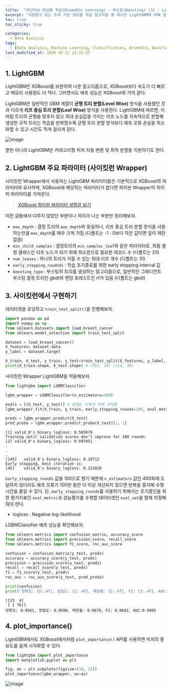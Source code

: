 ```yaml
---
title:  "머신러닝 앙상블 학습(Ensemble Learning) - 부스팅(Boosting) (3) : LightGBM"
excerpt: "각광받고 있는 트리 기반 앙상블 학습 알고리즘 중 하나인 LightGBM에 대해 정리한 글입니다."
toc: true
toc_sticky: true

categories:
  - Data Analysis
tags:
  - [Data Analysis, Machine Learning, Classification, Ensemble, Boosting, Scikit learn, LightGBM]
last_modified_at: 2020-10-21 23:32:37
---
```


## 1. LightGBM

LightGBM은 XGBoost를 보완하여 나온 알고리즘으로, XGBoost보다 속도가 더 빠르고 메모리 사용량도 더 적다. 그러면서도 예측 성능은 XGBoost와 거의 같다.  

LightGBM은 일반적인 GBM 계열이 **균형 트리 분할(Level Wise)** 방식을 사용했던 것과 다르게 **리프 중심 트리 분할(Leaf Wise)** 방식을 사용한다. LightGBM에 따르면, 이처럼 트리의 균형을 맞추지 않고 최대 손실값을 가지는 리프 노드를 지속적으로 분할해 생성한 규칙 트리는 학습을 반복할수록 균형 트리 분할 방식보다 예측 오류 손실을 최소화할 수 있고 시간도 적게 걸리게 된다.  

![image](https://user-images.githubusercontent.com/58713684/97020669-cafb3e80-158c-11eb-95c8-f2ef94438bfc.png)
  
  

뿐만 아니라 LightGBM은 카테고리형 피처 자동 변환 및 최적 분할을 지원하기도 한다.  

## 2. LightGBM 주요 파라미터 (사이킷런 Wrapper)  

사이킷런 Wrapper에서 사용하는 LightGBM 파라미터들은 기본적으로 XGBoost의 파라미터와 유사하며, XGBoost에 해당하는 파라미터가 없다면 파이썬 Wrapper의 하이퍼 파라미터를 가져온다.   

> [XGBoost 하이퍼 파라미터 설명글 보기](https://ek-koh.github.io/data%20analysis/xgboost/#2-xgboost-%EC%A3%BC%EC%9A%94-%ED%8C%8C%EB%9D%BC%EB%AF%B8%ED%84%B0-%EC%82%AC%EC%9D%B4%ED%82%B7%EB%9F%B0-wrapper)  

이전 글들에서 다루지 않았던 부분이나 차이가 나는 부분만 정리해보자.  

- `max_depth` : 결정 트리의 `max_depth`와 동일하나, 리프 중심 트리 분할 방식을 사용하는만큼 `max_depth`를 매우 크게 가짐 (디폴트는 -1 : 0보다 작은 값이면 깊이 제한 없음)
- `min_child_samples` : 결정트리의 `min_samples_leaf`와 같은 파라미터로, 최종 결정 클래스인 리프 노드가 되기 위해 최소한으로 필요한 레코드 수 (디폴트는 20)
- `num_leaves` : 하나의 트리가 가질 수 있는 최대 리프 개수 (디폴트는 31)
- `early_stopping_roudnds` : 학습 조기종료를 위한 early stopping interval 값
- `boosting_type` : 부스팅의 트리를 생성하는 알고리즘으로, 일반적인 그래디언트 부스팅 결정 트리인 gbdt와 랜덤 포레스트인 rf가 있음 (디폴트는 gbdt)


## 3. 사이킷런에서 구현하기  

데이터셋을 로딩하고 `train_test_split()`을 진행해보자.  

```py
import pandas as pd
import numpy as np
from sklearn.datasets import load_breast_cancer
from sklearn.model_selection import train_test_split

dataset = load_breast_cancer()
X_features= dataset.data
y_label = dataset.target

X_train, X_test, y_train, y_test=train_test_split(X_features, y_label, test_size=0.2, random_state=156)
print(X_train.shape, X_test.shape) # (455, 30) (114, 30)
```   

사이킷런 Wrapper LightGBM을 적용해보자.  

```py
from lightgbm import LGBMClassifier

lgbm_wrapper = LGBMClassifier(n_estimators=400)

evals = [(X_test, y_test)] # 원래는 이렇게 하면 과적합
lgbm_wrapper.fit(X_train, y_train, early_stopping_rounds=100, eval_metric="logloss", eval_set=evals, verbose=True)

preds = lgbm_wrapper.predict(X_test)
pred_proba = lgbm_wrapper.predict_proba(X_test)[:, 1]
```  
```
[1]	valid_0's binary_logloss: 0.565079
Training until validation scores don't improve for 100 rounds
[2]	valid_0's binary_logloss: 0.507451
.
.
.
[145]	valid_0's binary_logloss: 0.19712
Early stopping, best iteration is:
[45]	valid_0's binary_logloss: 0.122818
```

`early_stopping_rounds` 값을 100으로 했기 때문에 `n_estimators` 값인 400회에 도달하지 않더라도 예측 오류가 100번 동안 더 이상 개선되지 않으면 반복을 중지해 수행 시간을 줄일 수 있다. 단, `early_stopping_rounds`를 사용하기 위해서는 조기중단을 위한 평가지표인 `eval_metric`과 성능평가를 수행할 데이터셋인 `eval_set`을 함께 지정해줘야 한다.  

- logloss : Negative log-likelihood  

LGBMClassifier 예측 성능을 확인해보자.  

```py
from sklearn.metrics import confusion_matrix, accuracy_score
from sklearn.metrics import precision_score, recall_score
from sklearn.metrics import f1_score, roc_auc_score

confusion = confusion_matrix(y_test, preds)
accuracy = accuracy_score(y_test, preds)
precision = precision_score(y_test, preds)
recall = recall_score(y_test, preds)
f1 = f1_score(y_test, preds)
roc_auc = roc_auc_score(y_test, pred_proba)

print(confusion)
print('정확도: {0:.4f}, 정밀도: {1:.4f}, 재현율: {2:.4f}, F1: {3:.4f}, AUC:{4:.4f}'.format(accuracy, precision, recall, f1, roc_auc))
```  

```
[[33  4]
 [ 1 76]]
정확도: 0.9561, 정밀도: 0.9500, 재현율: 0.9870, F1: 0.9682, AUC:0.9905
```   

## 4. plot_importance()  

LightGBM에서도 XGBoost에서처럼 `plot_importance()` API를 사용하면 피처의 중요도를 쉽게 시각화할 수 있다.   

```py
from lightgbm import plot_importance
import matplotlib.pyplot as plt

fig, ax = plt.subplots(figsize=(10, 12))
plot_importance(lgbm_wrapper, ax=ax)
```  

![image](https://user-images.githubusercontent.com/58713684/97014634-8ddf7e00-1585-11eb-8abd-055140c4b326.png)
  
  


